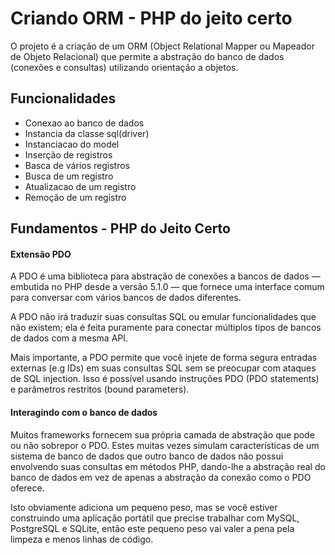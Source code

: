 # Criando ORM - PHP do jeito certo
O projeto é a criação de um ORM (Object Relational Mapper ou Mapeador de Objeto Relacional) que permite a abstração do banco de dados (conexões e consultas) utilizando orientação a objetos. 

## Funcionalidades
*  Conexao ao banco de dados
*  Instancia da classe sql(driver)
*  Instanciacao do model
*  Inserção de registros
*  Basca de vários registros
*  Busca de um registro
*  Atualizacao de um registro
*  Remoção de um registro

## Fundamentos - PHP do Jeito Certo

#### Extensão PDO

A PDO é uma biblioteca para abstração de conexões a bancos de dados — embutida no PHP desde a versão 5.1.0 — que fornece uma interface comum para conversar com vários bancos de dados diferentes.

A PDO não irá traduzir suas consultas SQL ou emular funcionalidades que não existem; ela é feita puramente para conectar múltiplos tipos de bancos de dados com a mesma API.

Mais importante, a PDO permite que você injete de forma segura entradas externas (e.g IDs) em suas consultas SQL sem se preocupar com ataques de SQL injection. Isso é possível usando instruções PDO (PDO statements) e parâmetros restritos (bound parameters).


#### Interagindo com o banco de dados
Muitos frameworks fornecem sua própria camada de abstração que pode ou não sobrepor o PDO. Estes muitas vezes simulam características de um sistema de banco de dados que outro banco de dados não possui envolvendo suas consultas em métodos PHP, dando-lhe a abstração real do banco de dados em vez de apenas a abstração da conexão como o PDO oferece.

Isto obviamente adiciona um pequeno peso, mas se você estiver construindo uma aplicação portátil que precise trabalhar com MySQL, PostgreSQL e SQLite, então este pequeno peso vai valer a pena pela limpeza e menos linhas de código.